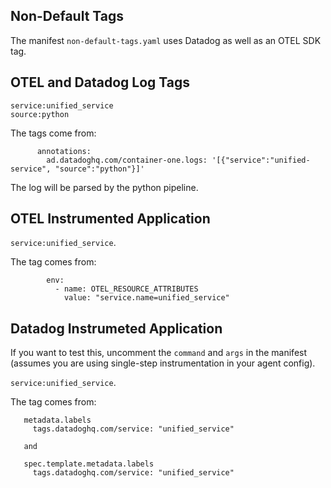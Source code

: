 Non-Default Tags
--

The manifest ```non-default-tags.yaml``` uses Datadog as well as an OTEL SDK tag.

OTEL and Datadog Log Tags
--

```service:unified_service```  
```source:python```  
  
The tags come from:  
  
```  
      annotations:  
        ad.datadoghq.com/container-one.logs: '[{"service":"unified-service", "source":"python"}]'
```  
  
The log will be parsed by the python pipeline.  
  
OTEL Instrumented Application
--

```service:unified_service```. 
  
The tag comes from:  
  
```  
        env:  
          - name: OTEL_RESOURCE_ATTRIBUTES  
            value: "service.name=unified_service"  
```  

  
Datadog Instrumeted Application
--
  
If you want to test this, uncomment the ```command``` and ```args``` in the manifest (assumes you are using single-step instrumentation in your agent config). 

```service:unified_service```. 
  
The tag comes from:  
  
```  
   metadata.labels  
     tags.datadoghq.com/service: "unified_service"  
  
   and
    
   spec.template.metadata.labels  
     tags.datadoghq.com/service: "unified_service"  
```

